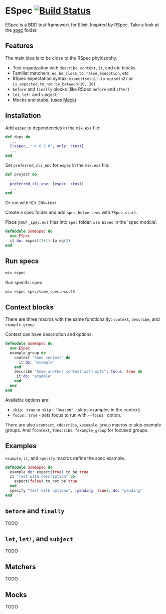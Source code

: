 # ESpec [![Build Status](https://travis-ci.org/antonmi/espec.svg?branch=master)](https://travis-ci.org/antonmi/espec)

ESpec is a BDD test framework for Elixir.
Inspired by RSpec. Take a look at the [spec](https://github.com/antonmi/espec/tree/master/spec) folder.

## Features

The main idea is to be close to the RSpec phylosophy.

  * Test organization with `describe`, `context`, `it`, and etc blocks
  * Familiar matchers: `eq`, `be_close_to`, `raise_execption`, etc
  * RSpec expectation syntax: `expect(smth1).to eq(smth2)` or `is_expected.to_not be_between(10, 20)`
  * `before` and `finally` blocks (like RSpec `before` and `after`)
  * `let`, `let!` and `subject`
  * Mocks and stubs. (uses [Meck](https://github.com/eproxus/meck))

## Installation

Add `espec` to dependencies in the `mix.exs` file:

```elixir
def deps do
  ...
  {:espec, "~> 0.2.0", only: :test}
  ...
end
```

Set `preferred_cli_env` for `espec` in the `mix.exs` file:

```elixir
def project do
  ...
  preferred_cli_env: [espec: :test]
  ...
end
```

Or run with `MIX_ENV=test`.

Create a spec folder and add `spec_helper.exs` with `ESpec.start`.

Place your `_spec.exs` files into `spec` folder. `use ESpec` in the 'spec module'.
```elixir
defmodule SomeSpec do
  use ESpec
  it do: expect(1+1).to eq(2)
end
```

## Run specs
```sh
mix espec
```
Run specific spec:
```sh
mix espec spec/some_spec.exs:25
```

## Context blocks
There are three macros with the same functionality: `context`, `describe`, and `example_group`.

Context can have description and options. 
```elixir
defmodule SomeSpec do
  use ESpec
  example_group do
    context "Some context" do
      it do: "example"
    end
    describe "Some another context with opts", focus: true do
     it do: "example"
    end
  end
end
```
Available options are:
  * `skip: true` or `skip: "Reason"` - skips examples in the context;
  *  `focus: true` - sets focus to run with `--focus ` option.

There are also `xcontext`, `xdescribe`, `xexample_group` macros to skip example groups.
And `fcontext`, `fdescribe`, `fexample_group` for focused groups.

## Examples

`example`, `it`, and `specify` macros define the spec example.
```elixir
defmodule SomeSpec do
  example do: expect(true).to be true
  it "Test with description" do
    expect(false).to_not be true
  end
  specify "Test with options", [pending: true], do: "pending"
end
```


## `before` and `finally`

TODO

## `let`, `let!`, and `subject`

TODO

## Matchers

TODO

## Mocks

TODO
